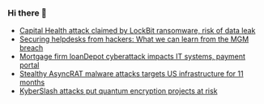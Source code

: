 ### Hi there 👋

<!--START_SECTION:feed-->
* [Capital Health attack claimed by LockBit ransomware, risk of data leak](https://www.bleepingcomputer.com/news/security/capital-health-attack-claimed-by-lockbit-ransomware-risk-of-data-leak/)
* [Securing helpdesks from hackers: What we can learn from the MGM breach](https://www.bleepingcomputer.com/news/security/securing-helpdesks-from-hackers-what-we-can-learn-from-the-mgm-breach/)
* [Mortgage firm loanDepot cyberattack impacts IT systems, payment portal](https://www.bleepingcomputer.com/news/security/mortgage-firm-loandepot-cyberattack-impacts-it-systems-payment-portal/)
* [Stealthy AsyncRAT malware attacks targets US infrastructure for 11 months](https://www.bleepingcomputer.com/news/security/stealthy-asyncrat-malware-attacks-targets-us-infrastructure-for-11-months/)
* [KyberSlash attacks put quantum encryption projects at risk](https://www.bleepingcomputer.com/news/security/kyberslash-attacks-put-quantum-encryption-projects-at-risk/)
<!--END_SECTION:feed-->

<!--
**frankenk/frankenk** is a ✨ _special_ ✨ repository because its `README.md` (this file) appears on your GitHub profile.

Here are some ideas to get you started:

- 🔭 I’m currently working on ...
- 🌱 I’m currently learning ...
- 👯 I’m looking to collaborate on ...
- 🤔 I’m looking for help with ...
- 💬 Ask me about ...
- 📫 How to reach me: ...
- 😄 Pronouns: ...
- ⚡ Fun fact: ...
-->



